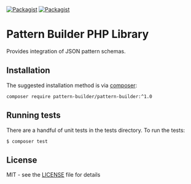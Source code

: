 [![Packagist](https://img.shields.io/packagist/v/pattern-builder/pattern-builder.svg?maxAge=2592000)]()
[![Packagist](https://img.shields.io/packagist/l/pattern-builder/pattern-builder.svg?maxAge=2592000)]()

# Pattern Builder PHP Library

Provides integration of JSON pattern schemas.

## Installation

The suggested installation method is via [composer](https://getcomposer.org/):

```
composer require pattern-builder/pattern-builder:^1.0
```

## Running tests

There are a handful of unit tests in the tests directory. To run the tests:

```
$ composer test
```

## License

MIT - see the [LICENSE](LICENSE) file for details
